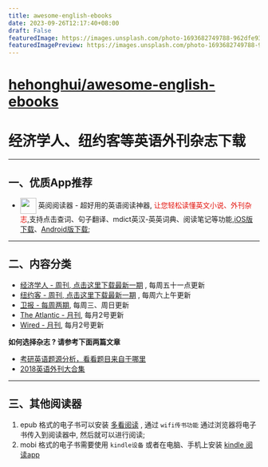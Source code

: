 ```yaml
---
title: awesome-english-ebooks
date: 2023-09-26T12:17:40+08:00
draft: False
featuredImage: https://images.unsplash.com/photo-1693682749788-962dfe938e95?ixid=M3w0NjAwMjJ8MHwxfHJhbmRvbXx8fHx8fHx8fDE2OTU3MDE2OTl8&ixlib=rb-4.0.3
featuredImagePreview: https://images.unsplash.com/photo-1693682749788-962dfe938e95?ixid=M3w0NjAwMjJ8MHwxfHJhbmRvbXx8fHx8fHx8fDE2OTU3MDE2OTl8&ixlib=rb-4.0.3
---
```


# [hehonghui/awesome-english-ebooks](https://github.com/hehonghui/awesome-english-ebooks)

# 经济学人、纽约客等英语外刊杂志下载
---------------------

## 一、优质App推荐

* <img align="center" src="https://ereader.link/images/ereader.png" width="32px" /> 英阅阅读器 - 超好用的英语阅读神器, <font color="#e3120b">让您轻松读懂英文小说、外刊杂志</font>,支持点击查词、句子翻译、mdict英汉-英英词典、阅读笔记等功能,[iOS版下载](https://apps.apple.com/cn/app/ereader-%E8%8B%B1%E9%98%85%E9%98%85%E8%AF%BB%E5%99%A8/id1558805880)、[Android版下载](https://www.coolapk.com/apk/283424);

---------------------

## 二、内容分类

* [经济学人 - 周刊, 点击这里下载最新一期](01_economist/te_2023.09.23) , 每周五十一点更新
* [纽约客 - 周刊, 点击这里下载最新一期](02_new_yorker/2023.09.25) , 每周六上午更新
* [卫报 - 每周两期](09_guardian/), 每周三、周日更新
* [The Atlantic - 月刊](04_atlantic), 每月2号更新
* [Wired - 月刊](05_wired), 每月2号更新

**如何选择杂志 ? 请参考下面两篇文章**

* [考研英语题源分析，看看题目来自于哪里](https://zhuanlan.zhihu.com/p/25051680)
* [2018英语外刊大合集](https://zhuanlan.zhihu.com/p/54181221)


-------------------------------------
## 三、其他阅读器

1. epub 格式的电子书可以安装 [多看阅读](https://www.duokan.com/product) ,  通过 `wifi传书功能` 通过浏览器将电子书传入到阅读器中, 然后就可以进行阅读;
2. mobi 格式的电子书需要使用 `kindle设备` 或者在电脑、手机上安装 [kindle 阅读app](https://www.amazon.cn/kindle-dbs/fd/kcp/ref=sv_kinc_0)
